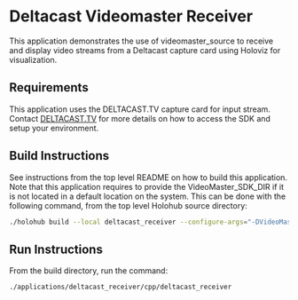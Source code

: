 # Deltacast Videomaster Receiver

This application demonstrates the use of videomaster_source to receive and display video streams from a Deltacast capture card using Holoviz for visualization.

## Requirements

This application uses the DELTACAST.TV capture card for input stream. Contact [DELTACAST.TV](https://www.deltacast.tv/) for more details on how to access the SDK and setup your environment.

## Build Instructions

See instructions from the top level README on how to build this application.
Note that this application requires to provide the VideoMaster_SDK_DIR if it is not located in a default location on the system.
This can be done with the following command, from the top level Holohub source directory:

```bash
./holohub build --local deltacast_receiver --configure-args="-DVideoMaster_SDK_DIR=<Path to VideoMasterSDK>"
```

## Run Instructions

From the build directory, run the command:

```bash
./applications/deltacast_receiver/cpp/deltacast_receiver
```

